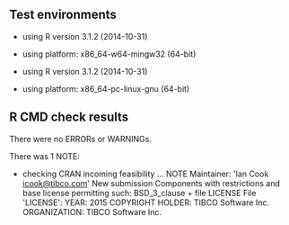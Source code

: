 ## Test environments
* using R version 3.1.2 (2014-10-31)
* using platform: x86_64-w64-mingw32 (64-bit)

* using R version 3.1.2 (2014-10-31)
* using platform: x86_64-pc-linux-gnu (64-bit)

## R CMD check results
There were no ERRORs or WARNINGs.

There was 1 NOTE:

* checking CRAN incoming feasibility ... NOTE
Maintainer: 'Ian Cook <icook@tibco.com>'
New submission
Components with restrictions and base license permitting such:
  BSD_3_clause + file LICENSE
File 'LICENSE':
  YEAR: 2015
  COPYRIGHT HOLDER: TIBCO Software Inc.
  ORGANIZATION: TIBCO Software Inc.
